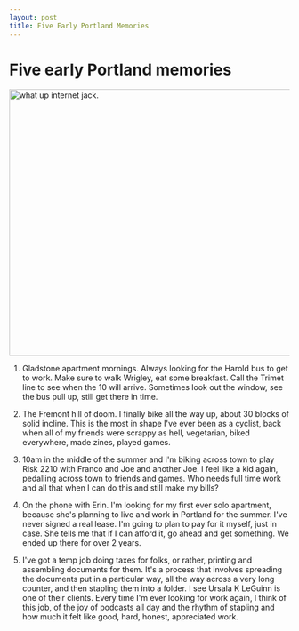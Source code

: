 ```yaml
---
layout: post
title: Five Early Portland Memories
---
```

# Five early Portland memories

<a data-flickr-embed="true"  href="https://www.flickr.com/photos/falsefridays/26410870/in/photolist-3ktTc-3kn2Q-3kn2T-3kn2S-3kmkx-3jsyF-3jsnP-3jsnQ-3jsnR-3iAsv-3iAsu-3hn9h-3fRbr-3fRbt-3fRbu-3fRbs-3eH41-3eH3Z-3bfHZ-3bfHY-3bfHX-3bfJ1-3bfJ2-39ZMw-39ZMv-38AQC-38AQB-37bJD-37bJz-37bJB-37bJy-36r4t-36r4u-36r4v-35Hdk-35Ffm-35Ffo-35Ffk-35Ffn-32Kzy-32KzC-32KzB-32Kzz-328Ww-3296m-31WZu-31WZr-31WZs-31WZv-2Sd6Y/" title="what up internet jack."><img src="https://farm1.staticflickr.com/21/26410870_b790044036_z.jpg?zz=1" width="640" height="480" alt="what up internet jack."></a><script async src="//embedr.flickr.com/assets/client-code.js" charset="utf-8"></script>

1.  Gladstone apartment mornings. Always looking for the Harold bus to get to work.  Make sure to walk Wrigley, eat some breakfast. Call the Trimet line to see when the 10 will arrive. Sometimes look out the window, see the bus pull up, still get there in time.

2. The Fremont hill of doom. I finally bike all the way up, about 30 blocks of solid incline. This is the most in shape I've ever been as a cyclist, back when all of my friends were scrappy as hell, vegetarian, biked everywhere, made zines, played games.

3. 10am in the middle of the summer and I'm biking across town to play Risk 2210 with Franco and Joe and another Joe. I feel like a kid again, pedalling across town to friends and games. Who needs full time work and all that when I can do this and still make my bills?

4. On the phone with Erin. I'm looking for my first ever solo apartment, because she's planning to live and work in Portland for the summer. I've never signed a real lease. I'm going to plan to pay for it myself, just in case. She tells me that if I can afford it, go ahead and get something. We ended up there for over 2 years.

5. I've got a temp job doing taxes for folks, or rather, printing and assembling documents for them.  It's a process that involves spreading the documents put in a particular way, all the way across a very long counter, and then stapling them into a folder. I see Ursala K LeGuinn is one of their clients. Every time I'm ever looking for work again, I think of this job, of the joy of podcasts all day and the rhythm of stapling and how much it felt like good, hard, honest, appreciated work.
